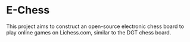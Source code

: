 # E-Chess

This project aims to construct an open-source electronic chess board to play online games on Lichess.com, similar to the DGT chess board.
